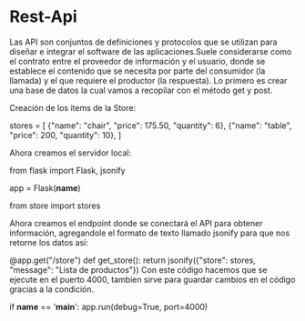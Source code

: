 # Rest-Api
Las API son conjuntos de definiciones y protocolos que se utilizan para diseñar e integrar el software de las aplicaciones.Suele considerarse como el contrato entre el proveedor de información y el usuario, donde se establece el contenido que se necesita por parte del consumidor (la llamada) y el que requiere el productor (la respuesta).
Lo primero es crear una base de datos la cual vamos a recopilar con el método get y post.

Creación de los items de la Store:

stores = [
    {"name": "chair", "price": 175.50, "quantity": 6},
    {"name": "table", "price": 200, "quantity": 10},
]

Ahora creamos el servidor local:

from flask import Flask, jsonify

app = Flask(__name__) 

from store import stores

Ahora creamos el endpoint donde se conectará el API para obtener información, agregandole el formato de texto llamado jsonify para que nos retorne los datos así:

@app.get("/store")
def get_store():
    return jsonify({"store": stores, "message": "Lista de productos"})
Con este código hacemos que se ejecute en el puerto 4000, tambien sirve para guardar cambios en el código gracias a la condición.

if __name__ == '__main__':
    app.run(debug=True, port=4000)
